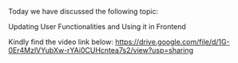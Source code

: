 Today we have discussed the following topic:

Updating User Functionalities and Using it in Frontend

Kindly find the video link below:
https://drive.google.com/file/d/1G-0Er4MzlVYubXw-rYAi0CUHcntea7s2/view?usp=sharing
